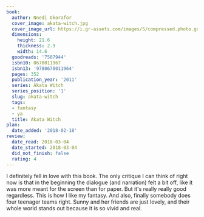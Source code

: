 ```yaml
---
book:
  author: Nnedi Okorafor
  cover_image: akata-witch.jpg
  cover_image_url: https://i.gr-assets.com/images/S/compressed.photo.goodreads.com/books/1347794798l/7507944._SX98_.jpg
  dimensions:
    height: 21.6
    thickness: 2.9
    width: 14.6
  goodreads: '7507944'
  isbn10: 0670011967
  isbn13: '9780670011964'
  pages: 352
  publication_year: '2011'
  series: Akata Witch
  series_position: '1'
  slug: akata-witch
  tags:
  - fantasy
  - ya
  title: Akata Witch
plan:
  date_added: '2018-02-18'
review:
  date_read: 2018-03-04
  date_started: 2018-03-04
  did_not_finish: false
  rating: 4
---
```


I definitely fell in love with this book. The only critique I can think of right now is that in the beginning the dialogue (and narration) felt a bit off, like it was more meant for the screen than for paper. But it's really really good regardless. This is how I like my fantasy. And also, finally somebody does four teenager teams right. Sunny and her friends are just lovely, and their whole world stands out because it is so vivid and real.
